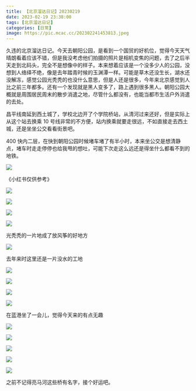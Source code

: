 ```yaml
---
title: 【北京溜达日记】20230219
date: 2023-02-19 23:38:00
tags: [北京溜达日记]
categories: [日常]
image: https://pic.mcac.cc/202302241453813.jpeg
---
```


久违的北京溜达日记。今天去朝阳公园，是看到一个国贸的好机位，觉得今天天气晴朗看着应该不错，但是我没考虑他们拍摄的照片是相机变焦的问题，去了之后半天走到北码头，完全不是想像中的样子。本来想着应该是一个没多少人的公园，没想到人络绎不绝，像是去年踏青时候的玉渊潭一样。可能是草木还没生长，湖水还没解冻，感觉公园光秃秃的也没什么意思，但是人还是很多，今年来北京感觉到人比之前三年都多。还有一个发现就是黑人变多了，路上遇到很多黑人。朝阳公园大概就是周围居民周末的散步消遣之地，尽管什么都没有，也能当都市生活户外消遣的去处。

昌平线南延到西土城了，学校北边开了个学院桥站，从清河过来还好，但是实际上从这个站去换乘 10 号线非常的不方便，站内换乘就要走很远，不如直接走去西土城，还是坐坐公交看看街景吧。

400 快内二层，在快到朝阳公园时候堵车堵了有半小时，本来坐公交是想清静点，堵车时走走停停也给我甩的想吐，可能下次走这么远还是得坐什么都看不到的地铁。

![](https://pic.mcac.cc/202302241453800.jpeg)

《小红书仅供参考》

![](https://pic.mcac.cc/202302241453815.JPEG)

![](https://pic.mcac.cc/202302241453802.jpeg)

![](https://pic.mcac.cc/202302241453803.jpeg)

![](https://pic.mcac.cc/202302241453804.jpeg)

光秃秃的一片地成了放风筝的好地方

![](https://pic.mcac.cc/202302241453805.jpeg)

去年来时这里还是一片没水的工地

![](https://pic.mcac.cc/202302241453806.jpeg)

![](https://pic.mcac.cc/202302241453807.jpeg)

![](https://pic.mcac.cc/202302241453808.jpeg)

![](https://pic.mcac.cc/202302241453809.jpeg)

在蓝港坐了一会儿，觉得今天来的有点无趣

![](https://pic.mcac.cc/202302241453810.jpeg)

![](https://pic.mcac.cc/202302241453811.jpeg)

![](https://pic.mcac.cc/202302241453812.jpeg)

![](https://pic.mcac.cc/202302241453813.jpeg)

![](https://pic.mcac.cc/202302241453814.jpeg)

之前不记得亮马河这些桥有名字，接个好运吧。
